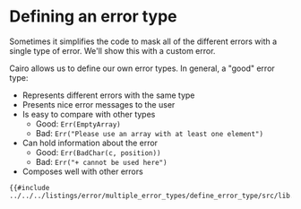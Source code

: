 # Defining an error type

Sometimes it simplifies the code to mask all of the different errors with a
single type of error. We'll show this with a custom error.

Cairo allows us to define our own error types. In general, a "good" error type:

- Represents different errors with the same type
- Presents nice error messages to the user
- Is easy to compare with other types
  - Good: `Err(EmptyArray)`
  - Bad: `Err("Please use an array with at least one element")`
- Can hold information about the error
  - Good: `Err(BadChar(c, position))`
  - Bad: `Err("+ cannot be used here")`
- Composes well with other errors

```cairo,editable
{{#include ../../../listings/error/multiple_error_types/define_error_type/src/lib.cairo}}
```
